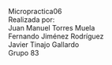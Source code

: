 Micropractica06</br>
Realizada por:</br>
Juan Manuel Torres Muela</br>
Fernando Jiménez Rodríguez</br>
Javier Tinajo Gallardo</br>
Grupo 83
